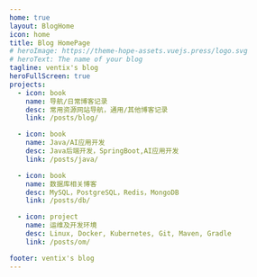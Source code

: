 ```yaml
---
home: true
layout: BlogHome
icon: home
title: Blog HomePage
# heroImage: https://theme-hope-assets.vuejs.press/logo.svg
# heroText: The name of your blog
tagline: ventix's blog
heroFullScreen: true
projects:
  - icon: book
    name: 导航/日常博客记录
    desc: 常用资源网站导航，通用/其他博客记录
    link: /posts/blog/

  - icon: book
    name: Java/AI应用开发
    desc: Java后端开发，SpringBoot,AI应用开发
    link: /posts/java/

  - icon: book
    name: 数据库相关博客
    desc: MySQL，PostgreSQL，Redis，MongoDB
    link: /posts/db/

  - icon: project
    name: 运维及开发环境
    desc: Linux, Docker, Kubernetes, Git, Maven, Gradle
    link: /posts/om/

footer: ventix's blog
---
```


